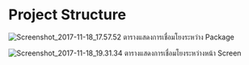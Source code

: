 # Project Structure

![Screenshot_2017-11-18_17.57.52](/uploads/f8cc691162e8162a228683deb72ecaca/Screenshot_2017-11-18_17.57.52.png)
ตารางแสดงการเชื่อมโยงระหว่าง Package

![Screenshot_2017-11-18_19.31.34](/uploads/3401de7b13f8d379d9245c249bbc2b09/Screenshot_2017-11-18_19.31.34.png)
ตารางแสดงการเชื่อมโยงระหว่างหน้า Screen
